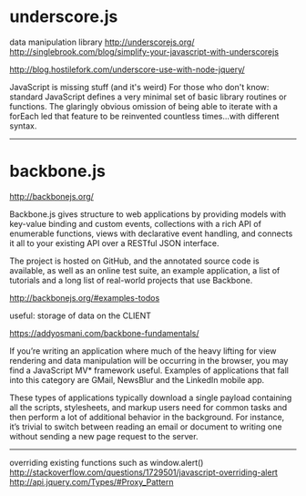 # underscore.js

data manipulation library 
http://underscorejs.org/
http://singlebrook.com/blog/simplify-your-javascript-with-underscorejs

http://blog.hostilefork.com/underscore-use-with-node-jquery/

JavaScript is missing stuff (and it's weird)
 For those who don't know: standard JavaScript defines a very
 minimal set of basic library routines or functions. The
 glaringly obvious omission of being able to iterate with a
 forEach led that feature to be reinvented countless
 times...with different syntax. 

-------------------------------------------------

# backbone.js

http://backbonejs.org/

Backbone.js gives structure to web applications by
 providing models with key-value binding and custom events,
 collections with a rich API of enumerable functions, views
 with declarative event handling, and connects it all to
 your existing API over a RESTful JSON interface.

The project is hosted on GitHub, and the annotated source
 code is available, as well as an online test suite, an
 example application, a list of tutorials and a long list of
 real-world projects that use Backbone. 

http://backbonejs.org/#examples-todos

useful: storage of data on the CLIENT

https://addyosmani.com/backbone-fundamentals/

If you’re writing an application where much of the heavy
lifting for view rendering and data manipulation will be
occurring in the browser, you may find a JavaScript MV*
framework useful. Examples of applications that fall into
this category are GMail, NewsBlur and the LinkedIn mobile
app.

These types of applications typically download a single
payload containing all the scripts, stylesheets, and markup
users need for common tasks and then perform a lot of
additional behavior in the background. For instance, it’s
trivial to switch between reading an email or document to
writing one without sending a new page request to the
server.

----------------------------------------------

overriding existing functions such as window.alert()
http://stackoverflow.com/questions/1729501/javascript-overriding-alert
http://api.jquery.com/Types/#Proxy_Pattern



